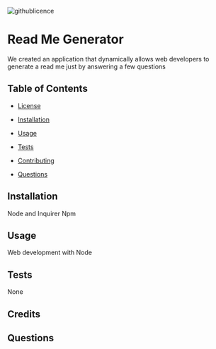 ![githublicence](https://img.shields.io/badge/MIT-Licence-green)
 # Read Me Generator
 We created an application that dynamically allows web developers to generate a read me just by answering a few questions

 ## Table of Contents 

 * [License](#license)
 
 * [Installation](#installation)
 
 * [Usage](#usage)
 
 * [Tests](#tests)
 
 * [Contributing](#contribute)
 
 * [Questions](#questions)

## Installation
Node and Inquirer Npm
## Usage
Web development with Node
## Tests
None
## Credits

## Questions

